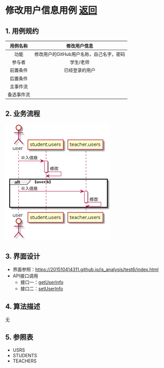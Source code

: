 ﻿# 修改用户信息用例 [返回](./README.md)
## 1. 用例规约
|用例名称|修改用户信息|
|:-:|:-:|
|功能|修改用户的GitHub用户名称，自己名字，密码|
|参与者|学生/老师|
|前置条件|已经登录的用户|
|后置条件||
|主事件流||
|备选事件流||
## 2. 业务流程 [](./yuanma/修改用户信息.puml)
![](./shixutu/xiugaiinfo.png)
## 3. 界面设计

 - 界面参照：https://201510414311.github.io/is_analysis/test6/index.html
 - API接口调用
    - 接口一：[getUserInfo](./getUserInfo.md)
    - 接口二：[setUserInfo](./setUserInfo.md)
## 4. 算法描述
无
## 5. 参照表
- USRS
- STUDENTS
- TEACHERS

